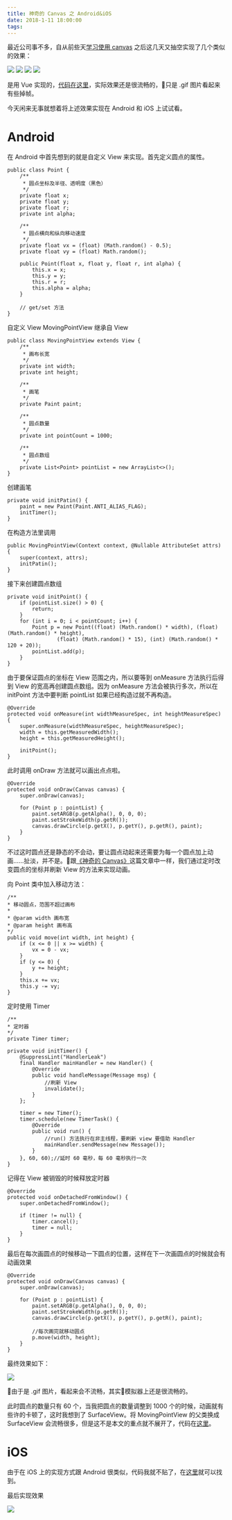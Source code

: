 ```yaml
---
title: 神奇的 Canvas 之 Android&iOS
date: 2018-1-11 18:00:00
tags:
---
```


最近公司事不多，自从前些天[学习使用 canvas](http://jiayueji.cn/2018/01/08/%E7%A5%9E%E5%A5%87%E7%9A%84canvas/) 之后这几天又抽空实现了几个类似的效果：

![](https://github.com/Charles1198/Charles1198.github.io/blob/master/image/round.gif?raw=true)
![](https://github.com/Charles1198/Charles1198.github.io/blob/master/image/segment.gif?raw=true)
![](https://github.com/Charles1198/Charles1198.github.io/blob/master/image/circle.gif?raw=true)
![](https://github.com/Charles1198/Charles1198.github.io/blob/master/image/line.gif?raw=true)

是用 Vue 实现的，[代码在这里](https://github.com/Charles1198/VueDemo/tree/master/src/components/canvas)，实际效果还是很流畅的，只是 .gif 图片看起来有些掉帧。

今天闲来无事就想着将上述效果实现在 Android 和 iOS 上试试看。

# Android

在 Android 中首先想到的就是自定义 View 来实现。首先定义圆点的属性。
```
public class Point {
    /**
     * 圆点坐标及半径、透明度（黑色）
     */
    private float x;
    private float y;
    private float r;
    private int alpha;

    /**
     * 圆点横向和纵向移动速度
     */
    private float vx = (float) (Math.random() - 0.5);
    private float vy = (float) Math.random();

    public Point(float x, float y, float r, int alpha) {
        this.x = x;
        this.y = y;
        this.r = r;
        this.alpha = alpha;
    }

    // get/set 方法
}
```
自定义 View MovingPointView 继承自 View
```
public class MovingPointView extends View {
    /**
     * 画布长宽
     */
    private int width;
    private int height;

    /**
     * 画笔
     */
    private Paint paint;

    /**
     * 圆点数量
     */
    private int pointCount = 1000;

    /**
     * 圆点数组
     */
    private List<Point> pointList = new ArrayList<>();
}
```
创建画笔
```
private void initPatin() {
    paint = new Paint(Paint.ANTI_ALIAS_FLAG);
    initTimer();
}
```
在构造方法里调用
```
public MovingPointView(Context context, @Nullable AttributeSet attrs) {
    super(context, attrs);
    initPatin();
}
```
接下来创建圆点数组
```
private void initPoint() {
    if (pointList.size() > 0) {
        return;
    }
    for (int i = 0; i < pointCount; i++) {
        Point p = new Point((float) (Math.random() * width), (float) (Math.random() * height),
                (float) (Math.random() * 15), (int) (Math.random() * 120 + 20));
        pointList.add(p);
    }
}
```
由于要保证圆点的坐标在 View 范围之内，所以要等到 onMeasure 方法执行后得到 View 的宽高再创建圆点数组。因为 onMeasure 方法会被执行多次，所以在 initPoint 方法中要判断 pointList 如果已经构造过就不再构造。
```
@Override
protected void onMeasure(int widthMeasureSpec, int heightMeasureSpec) {
    super.onMeasure(widthMeasureSpec, heightMeasureSpec);
    width = this.getMeasuredWidth();
    height = this.getMeasuredHeight();

    initPoint();
}
```
此时调用 onDraw 方法就可以画出点点啦。
```
@Override
protected void onDraw(Canvas canvas) {
    super.onDraw(canvas);

    for (Point p : pointList) {
        paint.setARGB(p.getAlpha(), 0, 0, 0);
        paint.setStrokeWidth(p.getR());
        canvas.drawCircle(p.getX(), p.getY(), p.getR(), paint);
    }
}
```
不过这时圆点还是静态的不会动，要让圆点动起来还需要为每一个圆点加上动画......扯淡，并不是。跟[《神奇的 Canvas》](http://jiayueji.cn/2018/01/08/%E7%A5%9E%E5%A5%87%E7%9A%84canvas/)这篇文章中一样，我们通过定时改变圆点的坐标并刷新 View 的方法来实现动画。

向 Point 类中加入移动方法：
```
/**
* 移动圆点，范围不超过画布
*
* @param width 画布宽
* @param height 画布高
*/
public void move(int width, int height) {
    if (x <= 0 || x >= width) {
        vx = 0 - vx;
    }
    if (y <= 0) {
        y += height;
    }
    this.x += vx;
    this.y -= vy;
}
```
定时使用 Timer
```
/**
* 定时器
*/
private Timer timer;

private void initTimer() {
    @SuppressLint("HandlerLeak")
    final Handler mainHandler = new Handler() {
        @Override
        public void handleMessage(Message msg) {
            //刷新 View
            invalidate();
        }
    };

    timer = new Timer();
    timer.schedule(new TimerTask() {
        @Override
        public void run() {
            //run() 方法执行在非主线程，要刷新 view 要借助 Handler
            mainHandler.sendMessage(new Message());
        }
    }, 60, 60);//延时 60 毫秒，每 60 毫秒执行一次
}
```
记得在 View 被销毁的时候释放定时器
```
@Override
protected void onDetachedFromWindow() {
    super.onDetachedFromWindow();

    if (timer != null) {
        timer.cancel();
        timer = null;
    }
}
```
最后在每次画圆点的时候移动一下圆点的位置，这样在下一次画圆点的时候就会有动画效果
```
@Override
protected void onDraw(Canvas canvas) {
    super.onDraw(canvas);

    for (Point p : pointList) {
        paint.setARGB(p.getAlpha(), 0, 0, 0);
        paint.setStrokeWidth(p.getR());
        canvas.drawCircle(p.getX(), p.getY(), p.getR(), paint);

        //每次画完就移动圆点
        p.move(width, height);
    }
}
```
最终效果如下：

![](https://github.com/Charles1198/Charles1198.github.io/blob/master/image/view.gif?raw=true)

由于是 .gif 图片，看起来会不流畅，其实模拟器上还是很流畅的。

此时圆点的数量只有 60 个，当我把圆点的数量调整到 1000 个的时候，动画就有些许的卡顿了，这时我想到了 SurfaceView。将 MovingPointView 的父类换成 SurfaceView 会流畅很多，但是这不是本文的重点就不展开了，代码在[这里](https://github.com/Charles1198/AppForLearn-android/blob/master/app/src/main/java/com/bqteam/appforlearn/function/canvas/MovingPointSurfaceView.java)。


# iOS

由于在 iOS 上的实现方式跟 Android 很类似，代码我就不贴了，在[这里](https://github.com/Charles1198/AppForLearn-iOS/blob/master/AppForLearn/functions/MovingPointView.swift)就可以找到。

最后实现效果

![](https://github.com/Charles1198/Charles1198.github.io/blob/master/image/ios.gif?raw=true)
